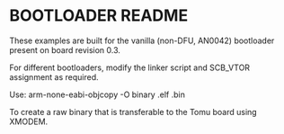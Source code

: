 # BOOTLOADER README

These examples are built for the vanilla (non-DFU, AN0042) bootloader present on board revision 0.3.

For different bootloaders, modify the linker script and SCB\_VTOR assignment as required.

Use:
    arm-none-eabi-objcopy -O binary <infile>.elf <outfile>.bin

To create a raw binary that is transferable to the Tomu board using XMODEM.
